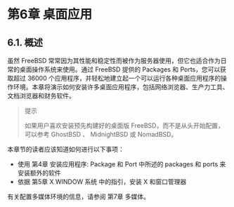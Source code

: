 # 第6章 桌面应用

## 6.1. 概述

虽然 FreeBSD 常常因为其性能和稳定性而被作为服务器使用，但它也适合作为日常的桌面操作系统来使用。通过 FreeBSD 提供的 Packages 和 Ports，您可以获取超过 36000 个应用程序，并轻松地建立起一个可以运行各种桌面应用程序的操作环境。本章将演示如何安装许多桌面应用程序，包括网络浏览器、生产力工具、文档浏览器和财务软件。

>提示
>
>如果用户喜欢安装预先构建好的桌面版 FreeBSD，而不是从头开始配置，可以参考 GhostBSD 、 MidnightBSD 或 NomadBSD。

本章节的读者应该知道如何进行以下事项：

- 使用 第4章 安装应用程序: Package 和 Port 中所述的 packages 和 ports 来安装额外的软件
- 依据 第5章 X WINDOW 系统 中的指引，安装 X 和窗口管理器

有关配置多媒体环境的信息，请参阅 第7章 多媒体。
